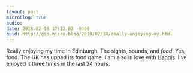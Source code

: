 ```yaml
---
layout: post
microblog: true
audio: 
date: 2018-02-18 17:12:03 -0400
guid: http://gio.micro.blog/2018/02/18/really-enjoying-my.html
---
```

Really enjoying my time in Edinburgh. The sights, sounds, and *food*. Yes, food. The UK has upped its food game. I am also in love with [Haggis](https://en.m.wikipedia.org/wiki/Haggis). I’ve enjoyed it three times in the last 24 hours.
